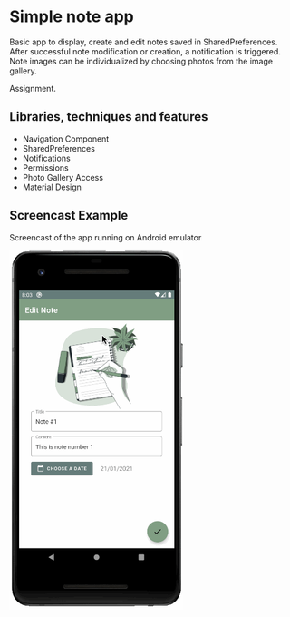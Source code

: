 # Simple note app
Basic app to display, create and edit notes saved in SharedPreferences. After successful note modification or creation, a notification is triggered.
Note images can be individualized by choosing photos from the image gallery.

Assignment.

## Libraries, techniques and features
* Navigation Component
* SharedPreferences
* Notifications
* Permissions
* Photo Gallery Access
* Material Design

## Screencast Example
Screencast of the app running on Android emulator

![](android-simple-notes-app.gif)
